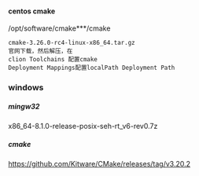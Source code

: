 #### centos cmake 
/opt/software/cmake***/cmake
```text
cmake-3.26.0-rc4-linux-x86_64.tar.gz
官网下载，然后解压，在
clion Toolchains 配置cmake
Deployment Mappings配置localPath Deployment Path
```

### windows
##### mingw32
x86_64-8.1.0-release-posix-seh-rt_v6-rev0.7z
##### cmake
https://github.com/Kitware/CMake/releases/tag/v3.20.2